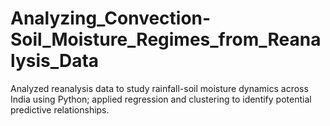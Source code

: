 # Analyzing_Convection-Soil_Moisture_Regimes_from_Reanalysis_Data
Analyzed reanalysis data to study rainfall-soil moisture dynamics across India using Python; applied regression and clustering to identify potential predictive relationships.
